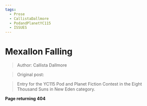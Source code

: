 ```yaml
---
tags:
  - Prose
  - CallistaDallmore
  - PodandPlanetYC115
  - ISSUES
---
```


# Mexallon Falling

> Author: Callista Dallmore

> Original post: 

> Entry for the YC115 Pod and Planet Fiction Contest in the Eight Thousand Suns in New Eden category.


**Page returning 404**